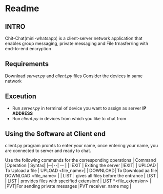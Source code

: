 

# Readme

## INTRO

Chit-Chat(mini-whatsapp) is a client-server network application that enables group messaging, private messaging and File trnasferring with end-to-end encryption

## Requirements
Download *server.py* and *client.py* files
Consider the devices in same network

##  Exceution

 - Run *server.py* in terminal of device you want to assign as server **IP ADDRESS**
 - Run *client.py* in devices from which you like to chat from 

## Using the Software at Client end
client.py program promts to enter your name, once entering your name, you are connected to server and ready to chat.

Use the following commands for the corresponding operations 
| Command |Operation  | Syntax|
|--|--| -- |
| !EXIT | Exiting the server |!EXIT|
| UPLOAD | To Upload a file | UPLOAD <file_name>|
| DOWNLOAD| To Download aa file| DOWNLOAD <file_name> |
| LIST | gives all files before the entrance | LIST |
| LIST | provides files with specified extension! | LIST *<file_extension> |
|PVT|For sending private messages |PVT receiver_name msg |

